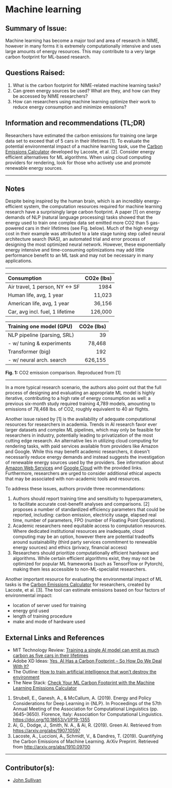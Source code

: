 <!-- Copy this template to add a new topic. Replace text in {brackets} with your content. -->

# Machine learning

## Summary of Issue: 

Machine learning has become a major tool and area of research in NIME, however in many forms it is extremely computationally intensive and uses large amounts of energy resources. This may contribute to a very large carbon footprint for ML-based research. 

## Questions Raised:

1. What is the carbon footprint for NIME-related machine learning tasks? 
2. Can green energy sources be used? What are they, and how can they be accessed by NIME researchers? 
3. How can researchers using machine learning optimize their work to reduce energy consumption and minimize emissions?

## Information and recommendations (TL;DR)

Researchers have estimated the carbon emissions for training one large data set to exceed that of 5 cars in their lifetimes [1]. To evaluate the potential environmental impact of a machine learning task, use the [Carbon Emissions Calculator](https://mlco2.github.io/impact/) developed by Lacoste, et al. [2]. Consider energy efficient alternatives for ML algorithms. When using cloud computing providers for rendering, look for those who actively use and promote renewable energy sources. 

-----

## Notes

Despite being inspired by the human brain, which is an incredibly energy-efficient system, the computation resources required for machine learning research have a surprisingly large carbon footprint. A paper [1] on energy demands of NLP (natural language processing) tasks showed that the energy used to train one complex data set emitted more CO2 than 5 gas-powered cars in their lifetimes (see Fig. below). Much of the high energy cost in their example was attributed to a late stage tuning step called neural architecture search (NAS), an automated trial and error process of designing the most optimized neural network. However, these exponentially energy intensive and time-consuming optimizations may add little performance benefit to an ML task and may not be necessary in many applications. 

----

| Consumption | CO2e (lbs) |
|:----------- | ----------:|
| Air travel, 1 person, NY <-> SF | 1984 |
| Human life, avg, 1 year | 11,023 |
| American life, avg, 1 year | 36,156 |
| Car, avg incl. fuel, 1 lifetime | 126,000 |

| **Training one model (GPU)** | CO2e (lbs) |
|:----------- | ----------:|
| NLP pipeline (parsing, SRL) | 39 |
| - w/ tuning & experiments | 78,468 |
| Transformer (big) | 192 |
| - w/ neural arch. search | 626,155 |

**Fig. 1:** CO2 emission comparison. Reproduced from [1]

----

<!-- <img src="media/CO2_emissions_comparison.jpg" alt="CO2 emission comparison" width="350"/> -->

In a more typical research scenario, the authors also point out that the full process of designing and evaluating an appropriate ML model is highly iterative, contributing to a high rate of energy consumption as well: a previous six-month study required training 4,789 models, amounting to emissions of 78,468 lbs. of CO2, roughly equivalent to 40 air flights.  

Another issue raised by [1] is the availability of adequate computational resources for researchers in academia. Trends in AI research favor ever larger datasets and complex ML pipelines, which may only be feasible for researchers in industry, potentially leading to privatization of the most cutting edge research. An alternative lies in utilizing cloud computing for rendering tasks, with paid services available from providers like Amazon and Google. While this may benefit academic researchers, it doesn't necessarily reduce energy demands and instead suggests the investigation of renewable energy sources used by the providers. See information about [Amazon Web Services](https://sustainability.aboutamazon.com/environment/the-cloud) and [Google Cloud](https://www.google.com/about/datacenters/efficiency/) with the provided links. Furthermore, researchers are urged to consider additional ethical aspects that may be associated with non-academic tools and resources. 

To address these issues, authors provide three recommendations: 

1. Authors should report training time and sensitivity to hyperparameters, to facilitate accurate cost-benefit analyses and comparisons. [2] proposes a number of standardized efficiency parameters that could be reported, including: carbon emission, electricity usage, elapsed real time, number of parameters, FPO (number of Floating Point Operations). 
2. Academic researchers need equitable access to computation resources. Where dedicated institutional resources are inadequate, cloud computing may be an option, however there are potential tradeoffs around sustainability (third party services commitment to renewable energy sources) and ethics (privacy, financial access)
3. Researchers should prioritize computationally efficient hardware and algorithms. While certain efficient algorithms exist, they may not be optimized for popular ML frameworks (such as TensorFlow or Pytorch), making them less accessible to non-ML-specialist researchers. 

Another important resource for evaluating the environmental impact of ML tasks is the [Carbon Emissions Calculator](https://mlco2.github.io/impact/) for researchers, created by Lacoste, et al. [3]. The tool can estimate emissions based on four factors of environmental impact: 

- location of server used for training
- energy grid used
- length of training procedure
- make and mode of hardware used

## External Links and References

- MIT Technology Review: [Training a single AI model can emit as much carbon as five cars in their lifetimes][MIT]
- Adobe XD Ideas: [Yes, AI Has a Carbon Footprint – So How Do We Deal With It?][adobe]
- The Outline: [How to train artificial intelligence that won’t destroy the environment][outline]
- The New Stack: [Check Your ML Carbon Footprint with the Machine Learning Emissions Calculator][newstack]



1. Strubell, E., Ganesh, A., & McCallum, A. (2019). Energy and Policy Considerations for Deep Learning in {NLP}. In Proceedings of the 57th Annual Meeting of the Association for Computational Linguistics (pp. 3645–3650). Florence, Italy: Association for Computational Linguistics. https://doi.org/10.18653/v1/P19-1355
2. Ai, G., Dodge, J., Smith, N. A., & Ai, R. (2019). Green AI. Retrieved from https://arxiv.org/abs/1907.10597
3. Lacoste, A., Luccioni, A., Schmidt, V., & Dandres, T. (2019). Quantifying the Carbon Emissions of Machine Learning. ArXiv Preprint. Retrieved from http://arxiv.org/abs/1910.09700

[MIT]: https://www.technologyreview.com/2019/06/06/239031/training-a-single-ai-model-can-emit-as-much-carbon-as-five-cars-in-their-lifetimes/
[adobe]: https://xd.adobe.com/ideas/principles/emerging-technology/ai-impact-on-climate-environment/
[outline]: https://theoutline.com/post/8186/artificial-intelligence-destroy-environment
[newstack]: https://thenewstack.io/check-your-ml-carbon-footprint-with-the-machine-learning-emissions-calculator/

----

## Contributor(s):

- [John Sullivan](mailto:johnny@johnnyvenom.com)